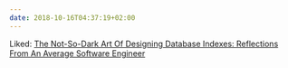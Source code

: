 ```yaml
---
date: 2018-10-16T04:37:19+02:00
---
```


Liked: [The Not-So-Dark Art Of Designing Database Indexes: Reflections From An Average Software Engineer](https://www.bennadel.com/blog/3467-the-not-so-dark-art-of-designing-database-indexes-reflections-from-an-average-software-engineer.htm)
